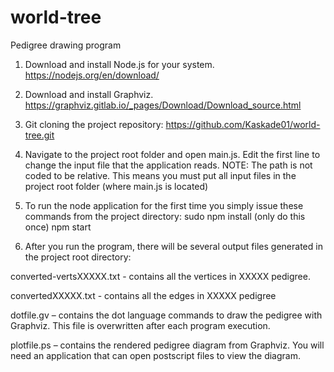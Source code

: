 # world-tree
Pedigree drawing program


1.	Download and install Node.js for your system.
https://nodejs.org/en/download/ 

2.	Download and install Graphviz.
https://graphviz.gitlab.io/_pages/Download/Download_source.html

3.	Git cloning the project repository:
https://github.com/Kaskade01/world-tree.git

4.	Navigate to the project root folder and open main.js. Edit the first line to change the input file that the application reads. 
NOTE: The path is not coded to be relative. This means you must put all input files in the project root folder (where main.js is located)

5.	To run the node application for the first time you simply issue these commands from the project directory:
sudo npm install  (only do this once)
npm start

6.	After you run the program, there will be several output files generated in the project root directory:

converted-vertsXXXXX.txt  - contains all the vertices in XXXXX pedigree.

convertedXXXXX.txt  - contains all the edges in XXXXX pedigree

dotfile.gv – contains the dot language commands to draw the pedigree with Graphviz. This file is overwritten after each program execution.

plotfile.ps – contains the rendered pedigree diagram from Graphviz. You will need an application that can open postscript files to view the diagram.


